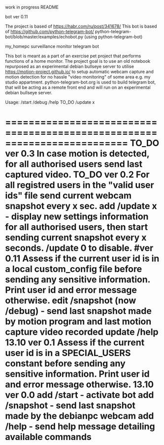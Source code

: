 work in progress README

bot ver 0.11

The project is based of https://habr.com/ru/post/341678/
This bot is based of https://github.com/python-telegram-bot/
python-telegram-bot/blob/master/examples/echobot.py
(using python-telegram-bot)

my_homepc surveillance monitor telegram bot

This bot is meant as a part of an exercise pet project that
performs functions of a home monitor. The project goal is to
use an old notebook repurposed as an experimental debian bullseye
server to utilise https://motion-project.github.io/ to setup
automatic webcam capture and motion detection for no hassle
"video monitoring" of some area e.g. my studio appartment.
python-telegram-bot.org is used to build telegram bot, that will
be acting as a remote front end and will run on an experimental
debian bullseye server.

Usage:
/start
/debug
/help
TO_DO /update x

=========================================================================
TO_DO ver 0.3
In case motion is detected, for all authorised users
send last captured video.
TO_DO ver 0.2
For all registred users in the "valid user ids" file send
current webcam snapshot every x sec.
add /update x - display new settings information for all authorised users,
then start sending current snapshot every x seconds. /update 0 to disable.
#ver 0.11
Assess if the current user id is in a local custom_config file
before sending any sensitive information. Print user id and
error message otherwise.
edit /snapshot (now /debug) - send last snapshot made by motion program and
last motion capture video recorded
update /help
13.10 ver 0.1
Assess if the current user id is in a SPECIAL_USERS constant
before sending any sensitive information. Print user id and
error message otherwise.
13.10 ver 0.0
add /start - activate bot
add /snapshot - send last snapshot made by the debianpc webcam
add /help - send help message detailing available commands
=========================================================================
